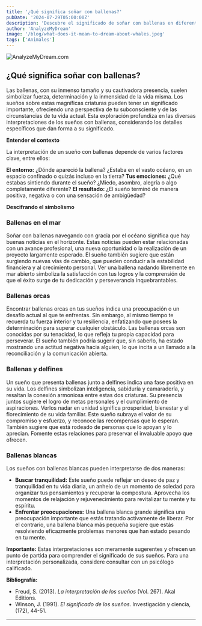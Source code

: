```yaml
---
title: '¿Qué significa soñar con ballenas?'
pubDate: '2024-07-29T05:00:00Z'
description: 'Descubre el significado de soñar con ballenas en diferentes contextos y lo que tu subconsciente podría estar tratando de comunicarte.'
author: 'AnalyzeMyDream'
image: '/blog/what-does-it-mean-to-dream-about-whales.jpeg'
tags: ['Animales']
---
```


![AnalyzeMyDream.com](/blog/what-does-it-mean-to-dream-about-whales.jpeg)

## ¿Qué significa soñar con ballenas?

Las ballenas, con su inmenso tamaño y su cautivadora presencia, suelen simbolizar fuerza, determinación y la inmensidad de la vida misma. Los sueños sobre estas magníficas criaturas pueden tener un significado importante, ofreciendo una perspectiva de tu subconsciente y de las circunstancias de tu vida actual. Esta exploración profundiza en las diversas interpretaciones de los sueños con ballenas, considerando los detalles específicos que dan forma a su significado.

**Entender el contexto**

La interpretación de un sueño con ballenas depende de varios factores clave, entre ellos:

**El entorno:** ¿Dónde apareció la ballena? ¿Estaba en el vasto océano, en un espacio confinado o quizás incluso en la tierra? 
**Tus emociones:** ¿Qué estabas sintiendo durante el sueño? ¿Miedo, asombro, alegría o algo completamente diferente?
**El resultado:** ¿El sueño terminó de manera positiva, negativa o con una sensación de ambigüedad?

**Descifrando el simbolismo**

### Ballenas en el mar

Soñar con ballenas navegando con gracia por el océano significa que hay buenas noticias en el horizonte. Estas noticias pueden estar relacionadas con un avance profesional, una nueva oportunidad o la realización de un proyecto largamente esperado. El sueño también sugiere que están surgiendo nuevas vías de cambio, que pueden conducir a la estabilidad financiera y al crecimiento personal. Ver una ballena nadando libremente en mar abierto simboliza la satisfacción con tus logros y la comprensión de que el éxito surge de tu dedicación y perseverancia inquebrantables.

### Ballenas orcas

Encontrar ballenas orcas en tus sueños indica una preocupación o un desafío actual al que te enfrentas. Sin embargo, al mismo tiempo te recuerda tu fuerza interior y tu resiliencia, enfatizando que posees la determinación para superar cualquier obstáculo. Las ballenas orcas son conocidas por su tenacidad, lo que refleja tu propia capacidad para perseverar. El sueño también podría sugerir que, sin saberlo, ha estado mostrando una actitud negativa hacia alguien, lo que incita a un llamado a la reconciliación y la comunicación abierta.

### Ballenas y delfines

Un sueño que presenta ballenas junto a delfines indica una fase positiva en su vida. Los delfines simbolizan inteligencia, sabiduría y camaradería, y resaltan la conexión armoniosa entre estas dos criaturas. Su presencia juntos sugiere el logro de metas personales y el cumplimiento de aspiraciones. Verlos nadar en unidad significa prosperidad, bienestar y el florecimiento de su vida familiar. Este sueño subraya el valor de su compromiso y esfuerzo, y reconoce las recompensas que lo esperan. También sugiere que está rodeado de personas que lo apoyan y lo aprecian. Fomente estas relaciones para preservar el invaluable apoyo que ofrecen.

### Ballenas blancas

Los sueños con ballenas blancas pueden interpretarse de dos maneras:

- **Buscar tranquilidad:** Este sueño puede reflejar un deseo de paz y tranquilidad en tu vida diaria, un anhelo de un momento de soledad para organizar tus pensamientos y recuperar la compostura. Aprovecha los momentos de relajación y rejuvenecimiento para revitalizar tu mente y tu espíritu.
- **Enfrentar preocupaciones:** Una ballena blanca grande significa una preocupación importante que estás tratando activamente de liberar. Por el contrario, una ballena blanca más pequeña sugiere que estás resolviendo eficazmente problemas menores que han estado pesando en tu mente.

**Importante:** Estas interpretaciones son meramente sugerentes y ofrecen un punto de partida para comprender el significado de sus sueños. Para una interpretación personalizada, considere consultar con un psicólogo calificado. 

**Bibliografía:**

* Freud, S. (2013). *La interpretación de los sueños* (Vol. 267). Akal Editions.
* Winson, J. (1991). *El significado de los sueños*. Investigación y ciencia, (172), 44-51.

---